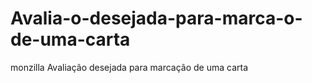 # Avalia-o-desejada-para-marca-o-de-uma-carta
 monzilla Avaliação desejada para marcação de uma carta
